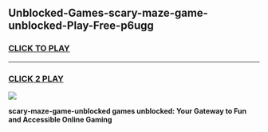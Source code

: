 
## Unblocked-Games-scary-maze-game-unblocked-Play-Free-p6ugg
<h3>
<a href="https://premium76.site?title=scary-maze-game-unblocked&ref=09A">CLICK TO PLAY</a></h3>
<hr>

<h3>
<a href="https://premium76.site?title=scary-maze-game-unblocked&ref=09A">CLICK 2 PLAY</a>
  
</h3>

<a href="https://premium76.site?title=scary-maze-game-unblocked&ref=09A"><img src="https://clearcache.store/games.png"></a>


**scary-maze-game-unblocked games unblocked: Your Gateway to Fun and Accessible Online Gaming**

